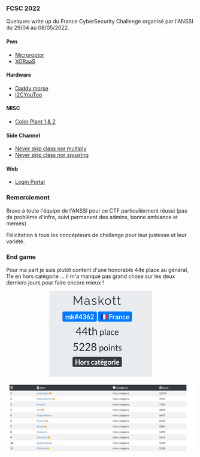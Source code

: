### FCSC 2022

Quelques write up du France CyberSecurity Challenge organisé par l'ANSSI du 29/04 au 08/05/2022.


#### Pwn

- [Microroptor](pwn/microroptor)
- [XORaaS](pwn/xoraas)

#### Hardware
- [Daddy morse](hardware/dady_morse)
- [I2CYouToo](hardware/I2CyouToo)

#### MISC
- [Color Plant 1 & 2](misc/color_plant)

#### Side Channel
- [Never skip class nor multiply](side_channel/nscnm)
- [Never skip class nor squaring](side_channel/nscns)

#### Web
- [Login Portal](web/login_portal)


### Remerciement

Bravo à toute l'équipe de l'ANSSI pour ce CTF particulièrment réussi (pas de problème d'infra, suivi permanent des admins, bonne ambiance et memes)

Félicitation à tous les concépteurs de challenge pour leur justesse et leur variété.


### End game

Pour ma part je suis plutôt content d'une honorable 44e place au général, 11e en hors catégorie ... il m'a manqué pas grand chose sur les deux derniers jours pour faire encore mieux !

<p align="center">
  <img src="img/Rank_final.png" />
</p>

<p align="center">
  <img src="img/Rank_final_hc.png" />
</p>
